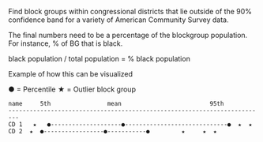 Find block groups within congressional districts that lie outside of the 90% confidence band for a variety of American Community Survey data.

The final numbers need to be a percentage of the blockgroup population.  For instance, % of BG that is black.

black population / total population = % black population

Example of how this can be visualized

● = Percentile
★ = Outlier block group

```
name     5th                mean                         95th
-------------------------------------------------------------------------
CD 1   ★   ●--------------------●-----------------------------●  ★  ★
CD 2  ★  ●-----------------●-----------●         ★     ★  ★
```
